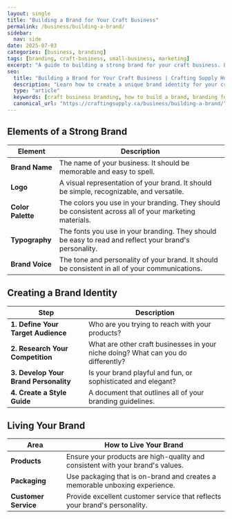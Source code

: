 ```yaml
---
layout: single
title: "Building a Brand for Your Craft Business"
permalink: /business/building-a-brand/
sidebar:
  nav: side
date: 2025-07-03
categories: [business, branding]
tags: [branding, craft-business, small-business, marketing]
excerpt: "A guide to building a strong brand for your craft business. Learn how to create a memorable brand that connects with customers."
seo:
  title: "Building a Brand for Your Craft Business | Crafting Supply Hub"
  description: "Learn how to create a unique brand identity for your craft business, from choosing a name and logo to developing a consistent visual style."
  type: "article"
  keywords: [craft business branding, how to build a brand, branding for makers]
  canonical_url: "https://craftingsupply.ca/business/building-a-brand/"
---
```


## Elements of a Strong Brand

| Element | Description |
|---|---|
| **Brand Name** | The name of your business. It should be memorable and easy to spell. |
| **Logo** | A visual representation of your brand. It should be simple, recognizable, and versatile. |
| **Color Palette** | The colors you use in your branding. They should be consistent across all of your marketing materials. |
| **Typography** | The fonts you use in your branding. They should be easy to read and reflect your brand's personality. |
| **Brand Voice** | The tone and personality of your brand. It should be consistent in all of your communications. |

## Creating a Brand Identity

| Step | Description |
|---|---|
| **1. Define Your Target Audience** | Who are you trying to reach with your products? |
| **2. Research Your Competition** | What are other craft businesses in your niche doing? What can you do differently? |
| **3. Develop Your Brand Personality** | Is your brand playful and fun, or sophisticated and elegant? |
| **4. Create a Style Guide** | A document that outlines all of your branding guidelines. |

## Living Your Brand

| Area | How to Live Your Brand |
|---|---|
| **Products** | Ensure your products are high-quality and consistent with your brand's values. |
| **Packaging** | Use packaging that is on-brand and creates a memorable unboxing experience. |
| **Customer Service** | Provide excellent customer service that reflects your brand's personality. |